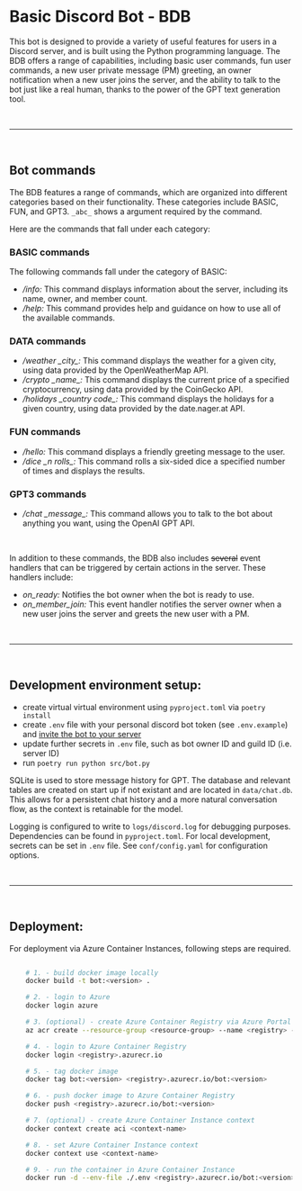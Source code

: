 # Basic Discord Bot - BDB

This bot is designed to provide a variety of useful features for users in a Discord server, and is built using the Python programming language. The BDB offers a range of capabilities, including basic user commands, fun user commands, a new user private message (PM) greeting, an owner notification when a new user joins the server, and the ability to talk to the bot just like a real human, thanks to the power of the GPT text generation tool.

<br>

------------

<br>

## Bot commands

The BDB features a range of commands, which are organized into different categories based on their functionality. These categories include BASIC, FUN, and GPT3. `_abc_` shows a argument required by the command.

Here are the commands that fall under each category:

### BASIC commands

The following commands fall under the category of BASIC:

- */info:* This command displays information about the server, including its name, owner, and member count.
- */help:* This command provides help and guidance on how to use all of the available commands.

### DATA commands
- */weather \_city\_:* This command displays the weather for a given city, using data provided by the OpenWeatherMap API.
- */crypto \_name\_:* This command displays the current price of a specified cryptocurrency, using data provided by the CoinGecko API.
- */holidays \_country code\_:* This command displays the holidays for a given country, using data provided by the date.nager.at API.

### FUN commands
- */hello:* This command displays a friendly greeting message to the user.
- */dice \_n rolls\_:* This command rolls a six-sided dice a specified number of times and displays the results.

### GPT3 commands
- */chat \_message\_:* This command allows you to talk to the bot about anything you want, using the OpenAI GPT API. 

<br>

In addition to these commands, the BDB also includes ~~several~~ event handlers that can be triggered by certain actions in the server. These handlers include:

- *on_ready:* Notifies the bot owner when the bot is ready to use.
- *on_member_join:* This event handler notifies the server owner when a new user joins the server and greets the new user with a PM.

<br>

------------

<br>

## Development environment setup:

- create virtual virtual environment using `pyproject.toml` via `poetry install`
- create `.env` file with your personal discord bot token (see `.env.example`) and [invite the bot to your server](https://discordpy.readthedocs.io/en/stable/discord.html)
- update further secrets in `.env` file, such as bot owner ID and guild ID (i.e. server ID)
- run `poetry run python src/bot.py`

SQLite is used to store message history for GPT. The database and relevant tables are created on start up if not existant and are located in `data/chat.db`. This allows for a persistent chat history and a more natural conversation flow, as the context is retainable for the model.

Logging is configured to write to `logs/discord.log` for debugging purposes. Dependencies can be found in `pyproject.toml`. For local development, secrets can be set in `.env` file. See `conf/config.yaml` for configuration options.

<br>

------------

<br>

## Deployment:

For deployment via Azure Container Instances, following steps are required.

```bash

    # 1. - build docker image locally
    docker build -t bot:<version> .

    # 2. - login to Azure
    docker login azure

    # 3. (optional) - create Azure Container Registry via Azure Portal or Azure CLI
    az acr create --resource-group <resource-group> --name <registry> --sku Basic

    # 4. - login to Azure Container Registry
    docker login <registry>.azurecr.io

    # 5. - tag docker image
    docker tag bot:<version> <registry>.azurecr.io/bot:<version>

    # 6. - push docker image to Azure Container Registry
    docker push <registry>.azurecr.io/bot:<version> 

    # 7. (optional) - create Azure Container Instance context
    docker context create aci <context-name>

    # 8. - set Azure Container Instance context
    docker context use <context-name>

    # 9. - run the container in Azure Container Instance
    docker run -d --env-file ./.env <registry>.azurecr.io/bot:<version>

```